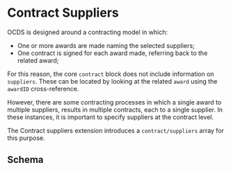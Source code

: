 # Contract Suppliers

OCDS is designed around a contracting model in which:

* One or more awards are made naming the selected suppliers;
* One contract is signed for each award made, referring back to the related award;

For this reason, the core ```contract``` block does not include information on ```suppliers```. These can be located by looking at the related ```award``` using the ```awardID``` cross-reference.

However, there are some contracting processes in which a single award to multiple suppliers, results in multiple contracts, each to a single supplier. In these instances, it is important to specify suppliers at the contract level.

The Contract suppliers extension introduces a ```contract/suppliers``` array for this purpose.

## Schema

